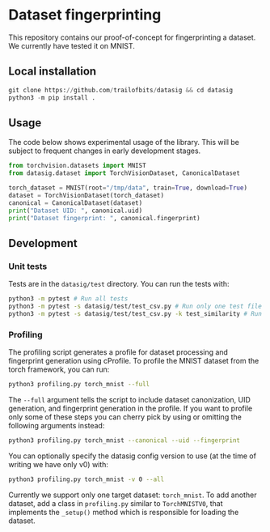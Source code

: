 # Dataset fingerprinting
This repository contains our proof-of-concept for fingerprinting a dataset.
We currently have tested it on MNIST.

## Local installation
```python
git clone https://github.com/trailofbits/datasig && cd datasig
python3 -m pip install .
```

## Usage
The code below shows experimental usage of the library.
This will be subject to frequent changes in early development stages. 

```python
from torchvision.datasets import MNIST
from datasig.dataset import TorchVisionDataset, CanonicalDataset

torch_dataset = MNIST(root="/tmp/data", train=True, download=True)
dataset = TorchVisionDataset(torch_dataset)
canonical = CanonicalDataset(dataset)
print("Dataset UID: ", canonical.uid)
print("Dataset fingerprint: ", canonical.fingerprint)
```

## Development
### Unit tests
Tests are in the `datasig/test` directory. You can run the tests with:

```bash
python3 -m pytest # Run all tests
python3 -m pytest -s datasig/test/test_csv.py # Run only one test file
python3 -m pytest -s datasig/test/test_csv.py -k test_similarity # Run only one specific test function
```

### Profiling
The profiling script generates a profile for dataset processing and fingerprint generation using cProfile. To profile the MNIST dataset from the torch framework,
you can run:

```bash
python3 profiling.py torch_mnist --full
```

The `--full` argument tells the script to include dataset canonization, UID generation, and fingerprint generation in the profile. If you want to profile only some of these steps you can cherry pick by using or omitting the following arguments instead:

```bash
python3 profiling.py torch_mnist --canonical --uid --fingerprint
```

You can optionally specify the datasig config version to use (at the time of writing we have only v0) with:  

```bash
python3 profiling.py torch_mnist -v 0 --all
```

Currently we support only one target dataset: `torch_mnist`. To add another dataset, add a class in `profiling.py` similar to `TorchMNISTV0`, that implements the `_setup()` method which is responsible for loading the dataset.


